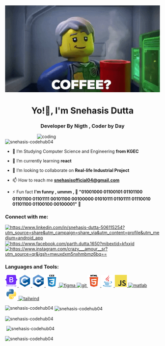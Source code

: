 ![logo](https://github.com/SNEHASIS-CODEHUB04/SNEHASIS-CODEHUB04/blob/main/github-banner.gif)
<h1 align="center">Yo!👋, I'm Snehasis Dutta</h1>
<h3 align="center">Developer By Nigth , Coder by Day</h3>
<img align="right" alt="coding" width="400" src="https://user-images.githubusercontent.com/55389276/140866485-8fb1c876-9a8f-4d6a-98dc-08c4981eaf70.gif">
<p align="left"> <img src="https://komarev.com/ghpvc/?username=snehasis-codehub04&label=Profile%20views&color=0e75b6&style=flat" alt="snehasis-codehub04" /> </p>

- 🔭 I’m Studying Computer Science and Engineering **from KGEC**

- 🌱 I’m currently learning **react**

- 👯 I’m looking to collaborate on **Real-life Industrial Project**

- 📫 How to reach me **snehasisofficial04@gmail.com**

- ⚡ Fun fact **I'm funny , ummm , 👋 "01001000 01100101 01101100 01101100 01101111 00101100 00100000 01010111 01101111 01110010 01101100 01100100 00100001" 🤪**

<h3 align="left">Connect with me:</h3>
<p align="left">
<a href="https://linkedin.com/in/https://www.linkedin.com/in/snehasis-dutta-506115254?utm_source=share&utm_campaign=share_via&utm_content=profile&utm_medium=android_app" target="blank"><img align="center" src="https://raw.githubusercontent.com/rahuldkjain/github-profile-readme-generator/master/src/images/icons/Social/linked-in-alt.svg" alt="https://www.linkedin.com/in/snehasis-dutta-506115254?utm_source=share&utm_campaign=share_via&utm_content=profile&utm_medium=android_app" height="30" width="40" /></a>
<a href="https://fb.com/https://www.facebook.com/parth.dutta.1650?mibextid=kfxxjd" target="blank"><img align="center" src="https://raw.githubusercontent.com/rahuldkjain/github-profile-readme-generator/master/src/images/icons/Social/facebook.svg" alt="https://www.facebook.com/parth.dutta.1650?mibextid=kfxxjd" height="30" width="40" /></a>
<a href="https://instagram.com/https://www.instagram.com/crazy___amour__sr?utm_source=qr&igsh=mwuxdxm5nxhmbmz6bq==" target="blank"><img align="center" src="https://raw.githubusercontent.com/rahuldkjain/github-profile-readme-generator/master/src/images/icons/Social/instagram.svg" alt="https://www.instagram.com/crazy___amour__sr?utm_source=qr&igsh=mwuxdxm5nxhmbmz6bq==" height="30" width="40" /></a>
</p>

<h3 align="left">Languages and Tools:</h3>
<p align="left"> <a href="https://getbootstrap.com" target="_blank" rel="noreferrer"> <img src="https://raw.githubusercontent.com/devicons/devicon/master/icons/bootstrap/bootstrap-plain-wordmark.svg" alt="bootstrap" width="40" height="40"/> </a> <a href="https://www.cprogramming.com/" target="_blank" rel="noreferrer"> <img src="https://raw.githubusercontent.com/devicons/devicon/master/icons/c/c-original.svg" alt="c" width="40" height="40"/> </a> <a href="https://www.w3schools.com/cpp/" target="_blank" rel="noreferrer"> <img src="https://raw.githubusercontent.com/devicons/devicon/master/icons/cplusplus/cplusplus-original.svg" alt="cplusplus" width="40" height="40"/> </a> <a href="https://www.w3schools.com/css/" target="_blank" rel="noreferrer"> <img src="https://raw.githubusercontent.com/devicons/devicon/master/icons/css3/css3-original-wordmark.svg" alt="css3" width="40" height="40"/> </a> <a href="https://www.figma.com/" target="_blank" rel="noreferrer"> <img src="https://www.vectorlogo.zone/logos/figma/figma-icon.svg" alt="figma" width="40" height="40"/> </a> <a href="https://git-scm.com/" target="_blank" rel="noreferrer"> <img src="https://www.vectorlogo.zone/logos/git-scm/git-scm-icon.svg" alt="git" width="40" height="40"/> </a> <a href="https://www.w3.org/html/" target="_blank" rel="noreferrer"> <img src="https://raw.githubusercontent.com/devicons/devicon/master/icons/html5/html5-original-wordmark.svg" alt="html5" width="40" height="40"/> </a> <a href="https://www.java.com" target="_blank" rel="noreferrer"> <img src="https://raw.githubusercontent.com/devicons/devicon/master/icons/java/java-original.svg" alt="java" width="40" height="40"/> </a> <a href="https://developer.mozilla.org/en-US/docs/Web/JavaScript" target="_blank" rel="noreferrer"> <img src="https://raw.githubusercontent.com/devicons/devicon/master/icons/javascript/javascript-original.svg" alt="javascript" width="40" height="40"/> </a> <a href="https://www.mathworks.com/" target="_blank" rel="noreferrer"> <img src="https://upload.wikimedia.org/wikipedia/commons/2/21/Matlab_Logo.png" alt="matlab" width="40" height="40"/> </a> <a href="https://www.python.org" target="_blank" rel="noreferrer"> <img src="https://raw.githubusercontent.com/devicons/devicon/master/icons/python/python-original.svg" alt="python" width="40" height="40"/> </a> <a href="https://tailwindcss.com/" target="_blank" rel="noreferrer"> <img src="https://www.vectorlogo.zone/logos/tailwindcss/tailwindcss-icon.svg" alt="tailwind" width="40" height="40"/> </a> </p>

<p><img align="left" src="https://github-readme-stats.vercel.app/api/top-langs?username=snehasis-codehub04&show_icons=true&locale=en&layout=compact" alt="snehasis-codehub04" /></p>

<p>&nbsp;<img align="center" src="https://github-readme-stats.vercel.app/api?username=snehasis-codehub04&show_icons=true&locale=en" alt="snehasis-codehub04" /></p>

<p><img align="center" src="https://github-readme-streak-stats.herokuapp.com/?user=snehasis-codehub04&" alt="snehasis-codehub04" /></p>


<p>&nbsp;<img align="center" src="https://github-readme-stats.vercel.app/api?username=snehasis-codehub04&show_icons=true&locale=en" alt="snehasis-codehub04" /></p>

<p><img align="center" src="https://github-readme-streak-stats.herokuapp.com/?user=snehasis-codehub04&" alt="snehasis-codehub04" /></p>

 
